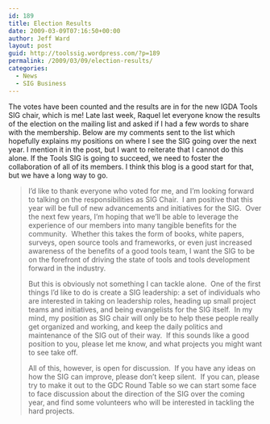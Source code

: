 ```yaml
---
id: 189
title: Election Results
date: 2009-03-09T07:16:50+00:00
author: Jeff Ward
layout: post
guid: http://toolssig.wordpress.com/?p=189
permalink: /2009/03/09/election-results/
categories:
  - News
  - SIG Business
---
```

The votes have been counted and the results are in for the new IGDA Tools SIG chair, which is me! Late last week, Raquel let everyone know the results of the election on the mailing list and asked if I had a few words to share with the membership. Below are my comments sent to the list which hopefully explains my positions on where I see the SIG going over the next year. I mention it in the post, but I want to reiterate that I cannot do this alone. If the Tools SIG is going to succeed, we need to foster the collaboration of all of its members. I think this blog is a good start for that, but we have a long way to go. 

> I&#8217;d like to thank everyone who voted for me, and I&#8217;m looking forward to talking on the responsibilities as SIG Chair.  I am positive that this year will be full of new advancements and initiatives for the SIG.  Over the next few years, I&#8217;m hoping that we&#8217;ll be able to leverage the experience of our members into many tangible benefits for the community.  Whether this takes the form of books, white papers, surveys, open source tools and frameworks, or even just increased awareness of the benefits of a good tools team, I want the SIG to be on the forefront of driving the state of tools and tools development forward in the industry.
> 
> But this is obviously not something I can tackle alone.  One of the first things I&#8217;d like to do is create a SIG leadership: a set of individuals who are interested in taking on leadership roles, heading up small project teams and initiatives, and being evangelists for the SIG itself.  In my mind, my position as SIG chair will only be to help these people really get organized and working, and keep the daily politics and maintenance of the SIG out of their way.  If this sounds like a good position to you, please let me know, and what projects you might want to see take off.
> 
> All of this, however, is open for discussion.  If you have any ideas on how the SIG can improve, please don&#8217;t keep silent.  If you can, please try to make it out to the GDC Round Table so we can start some face to face discussion about the direction of the SIG over the coming year, and find some volunteers who will be interested in tackling the hard projects.